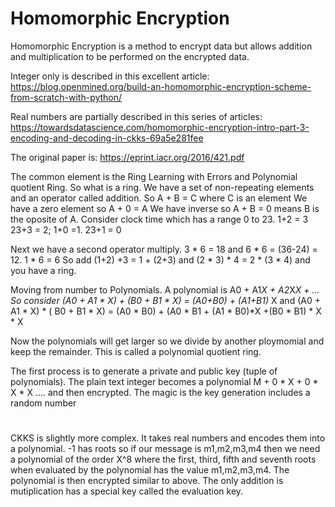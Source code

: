 # Homomorphic Encryption

Homomorphic Encryption is a method to encrypt data but allows addition and multiplication to be performed on the encrypted data.

Integer only is described in this excellent article:
https://blog.openmined.org/build-an-homomorphic-encryption-scheme-from-scratch-with-python/


Real numbers are partially described in this series of articles:
https://towardsdatascience.com/homomorphic-encryption-intro-part-3-encoding-and-decoding-in-ckks-69a5e281fee

The original paper is:
https://eprint.iacr.org/2016/421.pdf 

The common element is the Ring Learning with Errors and Polynomial quotient Ring.
So what is a ring.
We have a set of non-repeating elements and an operator called addition. So A + B  = C where C is an element
We have a zero element so A + 0 = A
We have inverse so A + B = 0 means B is the oposite of A.
Consider clock time which has a range 0 to 23.  1+2 = 3 23+3 = 2; 1+0 =1. 23+1 = 0

Next we have a second operator multiply.  3 * 6 = 18 and 6 * 6 = (36-24) = 12. 1 * 6 = 6 
So add (1+2) +3 = 1 + (2+3) and (2 * 3) * 4 = 2 * (3 * 4) and you have a ring.

Moving from number to Polynomials. A polynomial is A0 + A1*X + A2*X*X + ...
So consider (A0 + A1 * X) +  (B0 + B1 *  X) = (A0+B0) + (A1+B1)* X 
and (A0 + A1 * X) * ( B0 + B1 * X) = (A0 * B0) + (A0 * B1 + (A1 * B0)*X  +(B0 * B1) * X * X

Now the polynomials will get larger so we divide by another ploymomial and keep the remainder.
This is called a polynomial quotient ring.

The first process is to generate a private and public key (tuple of polynomials).
The plain text integer becomes a polynomial M + 0 * X + 0 * X * X .... and then encrypted.
The magic is the key generation includes a random number 

#
CKKS is slightly more complex.
It takes real numbers and encodes them into a polynomial. 
-1 has roots so if our message is m1,m2,m3,m4 then we need a polynomial of the order  X^8 where the first, third, fifth and seventh roots 
when evaluated by the polynomial has the value m1,m2,m3,m4.
The polynomial is then encrypted similar to above. The only addition is mutiplication has a special key called the evaluation key.






